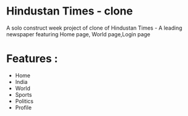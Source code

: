 

# Hindustan Times - clone
A solo construct week project of clone of Hindustan Times - A leading newspaper featuring Home page, World page,Login page

# Features : 
* Home
* India
* World
* Sports
* Politics
* Profile


